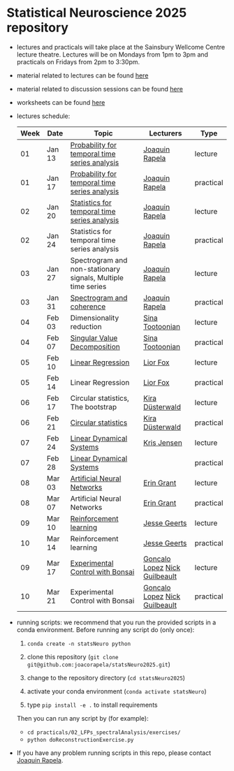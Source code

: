 # Statistical Neuroscience 2025 repository

- lectures and practicals will take place at the Sainsbury Wellcome Centre lecture theatre. Lectures will be on Mondays from 1pm to 3pm and practicals on Fridays from 2pm to 3:30pm.

- material related to lectures can be found [here](https://github.com/joacorapela/statsNeuro2025/tree/master/lectures)

- material related to discussion sessions can be found [here](https://github.com/joacorapela/statsNeuro2025/tree/master/practicals)

- worksheets can be found [here](https://github.com/joacorapela/statsNeuro2025/tree/master/worksheets)

- <a name="lecturesSchedule"></a>lectures schedule:

    | Week | Date  | Topic | Lecturers | Type |
    |------|-------|-------|-----------|------|
    | 01 | Jan 13 | [Probability for temporal time series analysis](https://github.com/joacorapela/statNeuro2025/blob/master/lectures/01_temporalTimeSeriesAnalysis/temporalTimeSeriesAnalysis.pdf) | [Joaquin Rapela](https://www.gatsby.ucl.ac.uk/~rapela) | lecture |
    | 01 | Jan 17 | [Probability for temporal time series analysis](https://github.com/joacorapela/statNeuro2025/blob/master/practicals/01_temporalTimeSeriesAnalysis/practical_temporalTimeSeriesAnalysis.pdf) | [Joaquin Rapela](https://www.gatsby.ucl.ac.uk/~rapela) | practical |
    | 02 | Jan 20 | [Statistics for temporal time series analysis]()| [Joaquin Rapela](https://www.gatsby.ucl.ac.uk/~rapela) | lecture |
    | 02 | Jan 24 | Statistics for temporal time series analysis | [Joaquin Rapela](https://www.gatsby.ucl.ac.uk/~rapela) | practical |
    | 03 | Jan 27 | Spectrogram and non-stationary signals, Multiple time series | [Joaquin Rapela](https://www.gatsby.ucl.ac.uk/~rapela) | lecture |
    | 03 | Jan 31 | [Spectrogram and coherence](https://github.com/joacorapela/neuroinformatics24/blob/master/practicals/03_spectralAnalysisForNonStationarySignals/nonStationarySpectralAnalysis.pdf) | [Joaquin Rapela](https://www.gatsby.ucl.ac.uk/~rapela) | practical |
    | 04 | Feb 03 | Dimensionality reduction | [Sina Tootoonian](https://www.linkedin.com/in/sina-tootoonian-99668838/) | lecture |
    | 04 | Feb 07 | [Singular Value Decomposition](practicals/05_singularValueDecomposition/singularValueDecomposition.pdf) | [Sina Tootoonian](https://www.linkedin.com/in/sina-tootoonian-99668838/) | practical |
    | 05 | Feb 10 | [Linear Regression](https://github.com/joacorapela/neuroinformatics24/blob/master/lectures/06_linearRegression/swc_neuroinformatics_linreg.pdf) | [Lior Fox](https://liorfox.github.io/) | lecture |
    | 05 | Feb 14 | Linear Regression | [Lior Fox](https://liorfox.github.io/) | practical |
    | 06 | Feb 17 | Circular statistics, The bootstrap | [Kira D&#252;sterwald](https://scholar.google.com/citations?user=U7NxV-MAAAAJ&hl=en) | lecture |
    | 06 | Feb 21 | [Circular statistics](https://github.com/joacorapela/neuroinformatics24/blob/master/practicals/04_circulaVariables_bootstrap) | [Kira D&#252;sterwald](https://scholar.google.com/citations?user=U7NxV-MAAAAJ&hl=en) | practical |
    | 07 | Feb 24 | [Linear Dynamical Systems](https://github.com/joacorapela/neuroinformatics24/blob/master/lectures/07_linearDynamicalSystems) | [Kris Jensen](https://krisjensen.github.io/)| lecture |
    | 07 | Feb 28 | [Linear Dynamical Systems](https://github.com/joacorapela/neuroinformatics24/blob/master/practicals/06_linearDynamicalSystems/README.md) | | practical |
    | 08 | Mar 03 | [Artificial Neural Networks](https://slides.com/eringrant/2024-03-07-swc-neural-nets-lecture/fullscreen?token=Gq60IrMy) | [Erin Grant](https://eringrant.github.io/) | lecture |
    | 08 | Mar 07 | Artificial Neural Networks | [Erin Grant](https://eringrant.github.io/) | practical |
    | 09 | Mar 10 | [Reinforcement learning](lectures/10_reinforcementLearning/RLinTheBrain_SWC_2024.pdf) | [Jesse Geerts](https://scholar.google.com/citations?user=4xusDVAAAAAJ&hl=en) | lecture |
    | 10 | Mar 14 | Reinforcement learning | [Jesse Geerts](https://scholar.google.com/citations?user=4xusDVAAAAAJ&hl=en) | practical |
    | 09 | Mar 17 | [Experimental Control with Bonsai](https://neurogears.org/neuroinformatics-2024/) | [Goncalo Lopez](https://neurogears.org/about-us/) [Nick Guilbeault](https://www.linkedin.com/in/ncguilbeault/) | lecture |
    | 10 | Mar 21 | Experimental Control with Bonsai | [Goncalo Lopez](https://neurogears.org/about-us/) [Nick Guilbeault](https://www.linkedin.com/in/ncguilbeault/) | practical |

- running scripts: we recommend that you run the provided scripts in a conda environment. Before running any script do (only once):

    1. `conda create -n statsNeuro python`
    2. clone this repository (`git clone git@github.com:joacorapela/statsNeuro2025.git`)

    3. change to the repository directory (`cd statsNeuro2025`)
    4. activate your conda environment (`conda activate statsNeuro`)
    5. type `pip install -e .` to install requirements

    Then you can run any script by (for example):

    - `cd practicals/02_LFPs_spectralAnalysis/exercises/`
    - `python doReconstructionExercise.py`

- If you have any problem running scripts in this repo, please contact [Joaquin Rapela](https://www.gatsby.ucl.ac.uk/~rapela).

